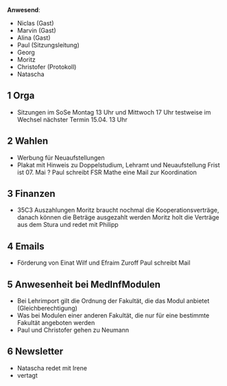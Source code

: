 ---
---

**Anwesend**:

- Niclas (Gast)
- Marvin (Gast)
- Alina (Gast)
- Paul (Sitzungsleitung)
- Georg
- Moritz
- Christofer (Protokoll)
- Natascha

## 1 Orga

- Sitzungen im SoSe
  Montag 13 Uhr und Mittwoch 17 Uhr testweise im Wechsel
  nächster Termin 15.04. 13 Uhr

## 2 Wahlen

- Werbung für Neuaufstellungen
- Plakat mit Hinweis zu Doppelstudium, Lehramt und Neuaufstellung
  Frist ist 07. Mai ?
  Paul schreibt FSR Mathe eine Mail zur Koordination

## 3 Finanzen

- 35C3 Auszahlungen
  Moritz braucht nochmal die Kooperationsverträge, danach können die Beträge ausgezahlt werden
  Moritz holt die Verträge aus dem Stura und redet mit Philipp

## 4 Emails

- Förderung von Einat Wilf und Efraim Zuroff
  Paul schreibt Mail

## 5 Anwesenheit bei MedInfModulen

- Bei Lehrimport gilt die Ordnung der Fakultät, die das Modul anbietet (Gleichberechtigung)
- Was bei Modulen einer anderen Fakultät, die nur für eine bestimmte Fakultät angeboten werden
- Paul und Christofer gehen zu Neumann

## 6 Newsletter

- Natascha redet mit Irene
- vertagt

